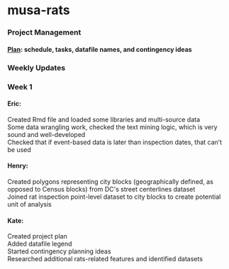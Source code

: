 # musa-rats

### Project Management
#### [Plan](https://docs.google.com/spreadsheets/d/1nGroyO_JdxYuPIOrizUDo5iwkxVdH8Emu9CW2ZeOraM/edit?usp=sharing): schedule, tasks, datafile names, and contingency ideas 

### Weekly Updates 

### Week 1
#### Eric: 
Created Rmd file and loaded some libraries and multi-source data <br>
Some data wrangling work, checked the text mining logic, which is very sound and well-developed <br>
Checked that if event-based data is later than inspection dates, that can’t be used

#### Henry:
Created polygons representing city blocks (geographically defined, as opposed to Census blocks) from DC's street centerlines dataset <br>
Joined rat inspection point-level dataset to city blocks to create potential unit of analysis <br>

#### Kate: 
Created project plan <br>
Added datafile legend <br>
Started contingency planning ideas <br>
Researched additional rats-related features and identified datasets <br>
